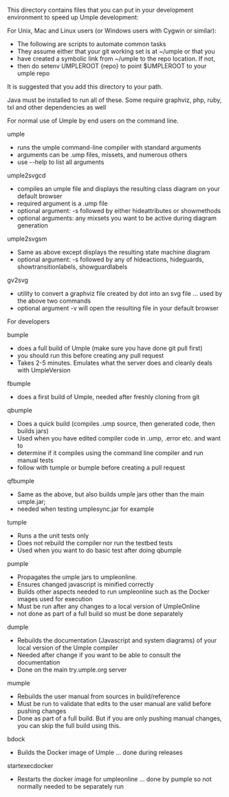 This directory contains files that you can put in your
development environment to speed up Umple development:

For Unix, Mac and Linux users (or Windows users with Cygwin or similar):

  - The following are scripts to automate common tasks
  - They assume either that your git working set is at ~/umple or that you
  - have created a symbolic link from ~/umple to the repo location. If not,
  - then do setenv UMPLEROOT {repo} to point $UMPLEROOT to your umple repo

It is suggested that you add this directory to your path.

Java must be installed to run all of these. Some require graphviz, php, ruby, txl and other dependencies as well

For normal use of Umple by end users on the command line. 

 umple
   - runs the umple command-line compiler with standard arguments
   - arguments can be .ump files, missets, and numerous others
   - use --help to list all arguments

 umple2svgcd
   - compiles an umple file and displays the resulting class diagram on your default browser
   - required argument is a .ump file
   - optional argument: -s followed by either hideattributes or showmethods
   - optional arguments: any mixsets you want to be active during diagram generation

 umple2svgsm
   - Same as above except displays the resulting state machine diagram
   - optional argument: -s followed by any of hideactions, hideguards, showtransitionlabels, showguardlabels
   
 gv2svg
   - utility to convert a graphviz file created by dot into an svg file ... used by the above two commands
   - optional argument -v will open the resulting file in your default browser

For developers

 bumple
  - does a full build of Umple (make sure you have done git pull first)
  - you should run this before creating any pull request 
  - Takes 2-5 minutes. Emulates what the server does and cleanly deals with UmpleVersion

 fbumple
   - does a first build of Umple, needed after freshly cloning from git
   
 qbumple
  - Does a quick build (compiles .ump source, then generated code, then builds jars)
  - Used when you have edited compiler code in .ump, .error etc. and want to
  - determine if it compiles using the command line compiler and run manual tests
  - follow with tumple or bumple before creating a pull request

 qfbumple
  - Same as the above, but also builds umple jars other than the main umple.jar;
  - needed when testing umplesync.jar for example

 tumple
  - Runs a the unit tests only
  - Does not rebuild the compiler nor run the testbed tests
  - Used when you want to do basic test after doing qbumple

 pumple
  - Propagates the umple jars to umpleonline.
  - Ensures changed javascript is minified correctly
  - Builds other aspects needed to run umpleonline such as the Docker images used for execution
  - Must be run after any changes to a local version of UmpleOnline
  - not done as part of a full build so must be done separately

 dumple
  - Rebuilds the documentation (Javascript and system diagrams) of your local version of the Umple compiler
  - Needed after change if you want to be able to consult the documentation
  - Done on the main try.umple.org server

 mumple
  - Rebuilds the user manual from sources in build/reference
  - Must be run to validate that edits to the user manual are valid before pushing changes
  - Done as part of a full build. But if you are only pushing manual changes, you can skip the full build using this.
  
 bdock
   - Builds the Docker image of Umple ... done during releases
  
 startexecdocker
   - Restarts the docker image for umpleonline ... done by pumple so not normally needed to be separately run